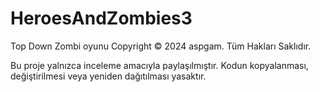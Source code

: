 
# HeroesAndZombies3
Top Down  Zombi oyunu
Copyright © 2024 aspgam. Tüm Hakları Saklıdır.

Bu proje yalnızca inceleme amacıyla paylaşılmıştır. Kodun kopyalanması, değiştirilmesi veya yeniden dağıtılması yasaktır.
